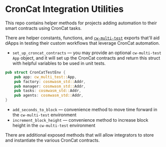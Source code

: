 # CronCat Integration Utilities

This repo contains helper methods for projects adding automation to their smart contracts using CronCat tasks.

There are helper constants, functions, and [`cw-multi-test`](https://github.com/CosmWasm/cw-multi-test) exports that'll aid dApps in testing their custom workflows that leverage CronCat automation.

- `set_up_croncat_contracts` — you may provide an optional `cw-multi-test` `App` object, and it will set up the CronCat contracts and return this struct with helpful variables to be used in unit tests.

```rs
pub struct CronCatTestEnv {
    pub app: cw_multi_test::App,
    pub factory: cosmwasm_std::Addr,
    pub manager: cosmwasm_std::Addr,
    pub tasks: cosmwasm_std::Addr,
    pub agents: cosmwasm_std::Addr,
}
```

- `add_seconds_to_block` — convenience method to move time forward in the `cw-multi-test` environment
- `increment_block_height` — convenience method to increase block height in the `cw-multi-test` environment

There are additional exposed methods that will allow integrators to store and instantiate the various CronCat contracts.
